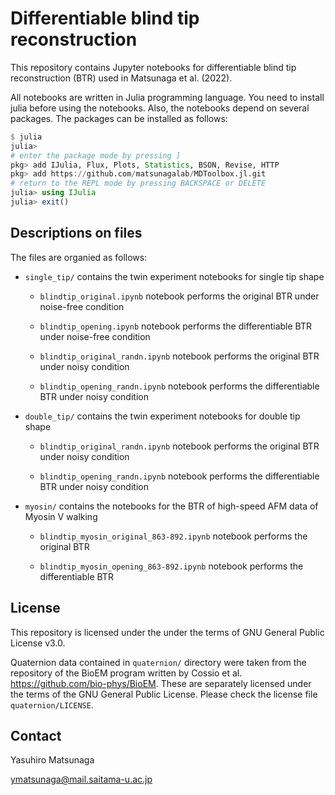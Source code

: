 # Differentiable blind tip reconstruction

This repository contains Jupyter notebooks for differentiable blind tip reconstruction (BTR) used in Matsunaga et al. (2022). 

All notebooks are written in Julia programming language. You need to install julia before using the notebooks. 
Also, the notebooks depend on several packages. The packages can be installed as follows:

```julia
$ julia
julia> 
# enter the package mode by pressing ]
pkg> add IJulia, Flux, Plots, Statistics, BSON, Revise, HTTP
pkg> add https://github.com/matsunagalab/MDToolbox.jl.git
# return to the REPL mode by pressing BACKSPACE or DELETE
julia> using IJulia
julia> exit()
```

## Descriptions on files

The files are organied as follows:

- `single_tip/` contains the twin experiment notebooks for single tip shape

  - `blindtip_original.ipynb` notebook performs the original BTR under noise-free condition
 
  - `blindtip_opening.ipynb` notebook performs the differentiable BTR under noise-free condition

  - `blindtip_original_randn.ipynb` notebook performs the original BTR under noisy condition
 
  - `blindtip_opening_randn.ipynb` notebook performs the differentiable BTR under noisy condition

- `double_tip/` contains the twin experiment notebooks for double tip shape

  - `blindtip_original_randn.ipynb` notebook performs the original BTR under noisy condition
 
  - `blindtip_opening_randn.ipynb` notebook performs the differentiable BTR under noisy condition

- `myosin/` contains the notebooks for the BTR of high-speed AFM data of Myosin V walking

  - `blindtip_myosin_original_863-892.ipynb` notebook performs the original BTR
 
  - `blindtip_myosin_opening_863-892.ipynb` notebook performs the differentiable BTR
  
## License

This repository is licensed under the under the terms of GNU General Public License v3.0. 

Quaternion data contained in `quaternion/` directory were taken from the repository of the BioEM program written by Cossio et al. https://github.com/bio-phys/BioEM. These are separately licensed under the terms of the GNU General Public License. Please check the license file `quaternion/LICENSE`. 
 
## Contact

Yasuhiro Matsunaga

ymatsunaga@mail.saitama-u.ac.jp

